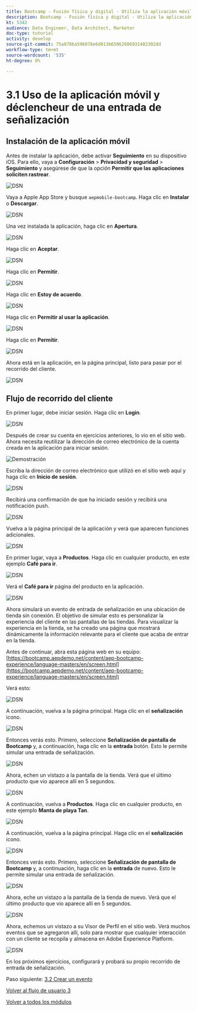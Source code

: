 ```yaml
---
title: Bootcamp - Fusión física y digital - Utiliza la aplicación móvil y déclencheur una entrada de señalización - Brasil
description: Bootcamp - Fusión física y digital - Utiliza la aplicación móvil y déclencheur una entrada de señalización - Brasil
kt: 5342
audience: Data Engineer, Data Architect, Marketer
doc-type: tutorial
activity: develop
source-git-commit: 75a878ba596078e6d013b65062606931402302dd
workflow-type: tm+mt
source-wordcount: '535'
ht-degree: 0%

---
```


# 3.1 Uso de la aplicación móvil y déclencheur de una entrada de señalización

## Instalación de la aplicación móvil

Antes de instalar la aplicación, debe activar **Seguimiento** en su dispositivo iOS. Para ello, vaya a **Configuración** > **Privacidad y seguridad** > **Seguimiento** y asegúrese de que la opción **Permitir que las aplicaciones soliciten rastrear**.

![DSN](./../uc3/images/app4.png)

Vaya a Apple App Store y busque `aepmobile-bootcamp`. Haga clic en **Instalar** o **Descargar**.

![DSN](./../uc3/images/app1.png)

Una vez instalada la aplicación, haga clic en **Apertura**.

![DSN](./../uc3/images/app2.png)

Haga clic en **Aceptar**.

![DSN](./../uc3/images/app9.png)

Haga clic en **Permitir**.

![DSN](./../uc3/images/app3.png)

Haga clic en **Estoy de acuerdo**.

![DSN](./../uc3/images/app7.png)

Haga clic en **Permitir al usar la aplicación**.

![DSN](./../uc3/images/app8.png)

Haga clic en **Permitir**.

![DSN](./../uc3/images/app5.png)

Ahora está en la aplicación, en la página principal, listo para pasar por el recorrido del cliente.

![DSN](./../uc3/images/app12.png)

## Flujo de recorrido del cliente

En primer lugar, debe iniciar sesión. Haga clic en **Login**.

![DSN](./images/app13.png)

Después de crear su cuenta en ejercicios anteriores, lo vio en el sitio web. Ahora necesita reutilizar la dirección de correo electrónico de la cuenta creada en la aplicación para iniciar sesión.

![Demostración](./images/pv1.png)

Escriba la dirección de correo electrónico que utilizó en el sitio web aquí y haga clic en **Inicio de sesión**.

![DSN](./images/app14.png)

Recibirá una confirmación de que ha iniciado sesión y recibirá una notificación push.

![DSN](./images/app15.png)

Vuelva a la página principal de la aplicación y verá que aparecen funciones adicionales.

![DSN](./images/app17.png)

En primer lugar, vaya a **Productos**. Haga clic en cualquier producto, en este ejemplo **Café para ir**.

![DSN](./images/app19.png)

Verá el **Café para ir** página del producto en la aplicación.

![DSN](./images/app20.png)

Ahora simulará un evento de entrada de señalización en una ubicación de tienda sin conexión. El objetivo de simular esto es personalizar la experiencia del cliente en las pantallas de las tiendas. Para visualizar la experiencia en la tienda, se ha creado una página que mostrará dinámicamente la información relevante para el cliente que acaba de entrar en la tienda.

Antes de continuar, abra esta página web en su equipo: [https://bootcamp.aepdemo.net/content/aep-bootcamp-experience/language-masters/en/screen.html](https://bootcamp.aepdemo.net/content/aep-bootcamp-experience/language-masters/en/screen.html)

Verá esto:

![DSN](./images/screen1.png)

A continuación, vuelva a la página principal. Haga clic en el **señalización** icono.

![DSN](./images/app23.png)

Entonces verás esto. Primero, seleccione **Señalización de pantalla de Bootcamp** y, a continuación, haga clic en la **entrada** botón. Esto le permite simular una entrada de señalización.

![DSN](./images/app21.png)

Ahora, echen un vistazo a la pantalla de la tienda. Verá que el último producto que vio aparece allí en 5 segundos.

![DSN](./images/screen2.png)

A continuación, vuelva a **Productos**. Haga clic en cualquier producto, en este ejemplo **Manta de playa Tan**.

![DSN](./images/app22.png)

A continuación, vuelva a la página principal. Haga clic en el **señalización** icono.

![DSN](./images/app23.png)

Entonces verás esto. Primero, seleccione **Señalización de pantalla de Bootcamp** y, a continuación, haga clic en la **entrada** de nuevo. Esto le permite simular una entrada de señalización.

![DSN](./images/app21.png)

Ahora, eche un vistazo a la pantalla de la tienda de nuevo. Verá que el último producto que vio aparece allí en 5 segundos.

![DSN](./images/screen3.png)

Ahora, echemos un vistazo a su Visor de Perfil en el sitio web. Verá muchos eventos que se agregaron allí, solo para mostrar que cualquier interacción con un cliente se recopila y almacena en Adobe Experience Platform.

![DSN](./images/screen4.png)

En los próximos ejercicios, configurará y probará su propio recorrido de entrada de señalización.

Paso siguiente: [3.2 Crear un evento](./ex2.md)

[Volver al flujo de usuario 3](./uc3.md)

[Volver a todos los módulos](../../overview.md)
